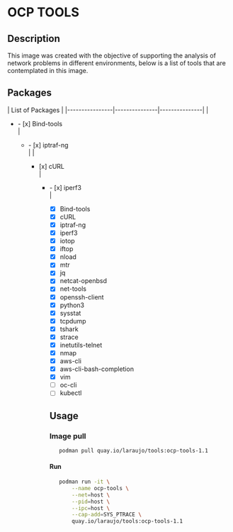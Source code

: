 # **OCP TOOLS**

## Description

This image was created with the objective of supporting the analysis of network problems in different environments, below is a list of tools that are contemplated in this image.

## Packages

| List of Packages  | 
|----------------|---------------|---------------|
| <ul><li>- [x] Bind-tools</li> | <ul><li>- [x] iptraf-ng</li> |
| <ul><li>[x] cURL</li> | <ul><li>- [x] iperf3</li> |

- [x] Bind-tools
- [x] cURL
- [x] iptraf-ng
- [x] iperf3
- [x] iotop
- [x] iftop
- [x] nload
- [x] mtr
- [x] jq
- [x] netcat-openbsd
- [x] net-tools
- [x] openssh-client
- [x] python3
- [x] sysstat
- [x] tcpdump
- [x] tshark
- [x] strace
- [x] inetutils-telnet
- [x] nmap
- [x] aws-cli
- [x] aws-cli-bash-completion
- [x] vim
- [ ] oc-cli
- [ ] kubectl

## Usage

### Image pull

```bash
   podman pull quay.io/laraujo/tools:ocp-tools-1.1
```

#### Run
```bash
   podman run -it \
       --name ocp-tools \
       --net=host \
       --pid=host \
       --ipc=host \
       --cap-add=SYS_PTRACE \
       quay.io/laraujo/tools:ocp-tools-1.1
```

